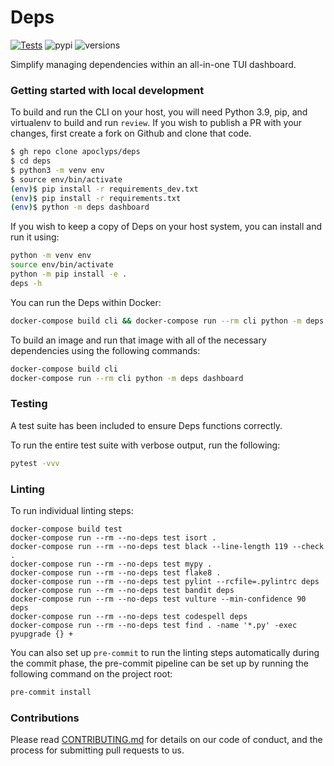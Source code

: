 # Deps

[![Tests](https://github.com/apoclyps/deps/actions/workflows/test.yml/badge.svg)](https://github.com/apoclyps/deps/actions/workflows/test.yml)
![pypi](https://img.shields.io/pypi/v/deps.svg)
![versions](https://img.shields.io/pypi/pyversions/deps.svg)

Simplify managing dependencies within an all-in-one TUI dashboard.

### Getting started with local development

To build and run the CLI on your host, you will need Python 3.9, pip, and virtualenv to build and run `review`.
If you wish to publish a PR with your changes, first create a fork on Github and clone that code.

```bash
$ gh repo clone apoclyps/deps
$ cd deps
$ python3 -m venv env
$ source env/bin/activate
(env)$ pip install -r requirements_dev.txt
(env)$ pip install -r requirements.txt
(env)$ python -m deps dashboard
```

If you wish to keep a copy of Deps on your host system, you can install and run it using:

```bash
python -m venv env
source env/bin/activate
python -m pip install -e .
deps -h
```

You can run the Deps within Docker:

```bash
docker-compose build cli && docker-compose run --rm cli python -m deps dashboard
```

To build an image and run that image with all of the necessary dependencies using the following commands:

```bash
docker-compose build cli
docker-compose run --rm cli python -m deps dashboard
```

### Testing

A test suite has been included to ensure Deps functions correctly.

To run the entire test suite with verbose output, run the following:

```bash
pytest -vvv
```

### Linting

To run individual linting steps:

```
docker-compose build test
docker-compose run --rm --no-deps test isort .
docker-compose run --rm --no-deps test black --line-length 119 --check .
docker-compose run --rm --no-deps test mypy .
docker-compose run --rm --no-deps test flake8 .
docker-compose run --rm --no-deps test pylint --rcfile=.pylintrc deps
docker-compose run --rm --no-deps test bandit deps
docker-compose run --rm --no-deps test vulture --min-confidence 90 deps
docker-compose run --rm --no-deps test codespell deps
docker-compose run --rm --no-deps test find . -name '*.py' -exec pyupgrade {} +
```

You can also set up ``pre-commit`` to run the linting steps automatically during the commit phase,
the pre-commit pipeline can be set up by running the following command on the project root:

```bash
pre-commit install
```

### Contributions

Please read [CONTRIBUTING.md](CONTRIBUTING.md) for details on our code of conduct, and the process for submitting pull requests to us.
